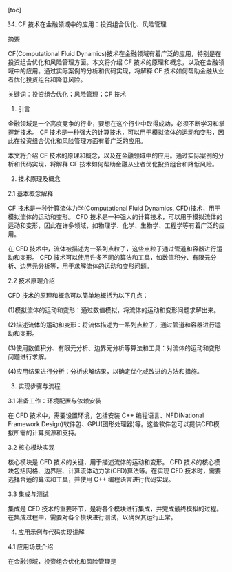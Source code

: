 
[toc]                    
                
                
34. CF 技术在金融领域中的应用：投资组合优化、风险管理

摘要

CF(Computational Fluid Dynamics)技术在金融领域有着广泛的应用，特别是在投资组合优化和风险管理方面。本文将介绍 CF 技术的原理和概念，以及在金融领域中的应用。通过实际案例的分析和代码实现，将解释 CF 技术如何帮助金融从业者优化投资组合和降低风险。

关键词：投资组合优化；风险管理；CF 技术

1. 引言

金融领域是一个高度竞争的行业，要想在这个行业中取得成功，必须不断学习和掌握新技术。 CF 技术是一种强大的计算技术，可以用于模拟流体的运动和变形，因此在投资组合优化和风险管理方面有着广泛的应用。

本文将介绍 CF 技术的原理和概念，以及在金融领域中的应用。通过实际案例的分析和代码实现，将解释 CF 技术如何帮助金融从业者优化投资组合和降低风险。

2. 技术原理及概念

2.1 基本概念解释

CF 技术是一种计算流体力学(Computational Fluid Dynamics, CFD)技术，用于模拟流体的运动和变形。 CFD 技术是一种强大的计算技术，可以用于模拟流体的运动和变形，因此在许多领域，如物理学、化学、生物学、工程学等有着广泛的应用。

在 CFD 技术中，流体被描述为一系列点粒子，这些点粒子通过管道和容器进行运动和变形。 CFD 技术可以使用许多不同的算法和工具，如数值积分、有限元分析、边界元分析等，用于求解流体的运动和变形问题。

2.2 技术原理介绍

CFD 技术的原理和概念可以简单地概括为以下几点：

(1)模拟流体的运动和变形：通过数值模拟，将流体的运动和变形问题求解出来。

(2)描述流体的运动和变形：将流体描述为一系列点粒子，通过管道和容器进行运动和变形。

(3)使用数值积分、有限元分析、边界元分析等算法和工具：对流体的运动和变形问题进行求解。

(4)应用结果进行分析：分析求解结果，以确定优化或改进的方法和措施。

3. 实现步骤与流程

3.1 准备工作：环境配置与依赖安装

在 CFD 技术中，需要设置环境，包括安装 C++ 编程语言、NFD(National Framework Design)软件包、GPU(图形处理器)等。这些软件包可以提供CFD模拟所需的计算资源和支持。

3.2 核心模块实现

核心模块是 CFD 技术的关键，用于描述流体的运动和变形。 CFD 技术的核心模块包括网格、边界层、计算流体动力学(CFD)算法等。在实现 CFD 技术时，需要选择合适的算法和工具，并使用 C++ 编程语言进行代码实现。

3.3 集成与测试

集成是 CFD 技术的重要环节，是将各个模块进行集成，并完成最终模拟的过程。在集成过程中，需要对各个模块进行测试，以确保其运行正常。

4. 应用示例与代码实现讲解

4.1 应用场景介绍

在金融领域，投资组合优化和风险管理是

